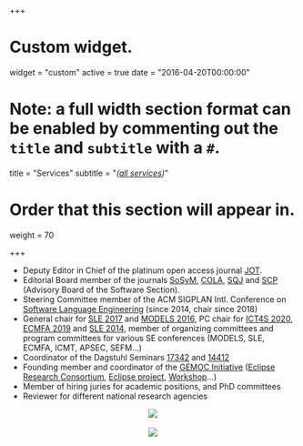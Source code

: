 +++
# Custom widget.
widget = "custom"
active = true
date = "2016-04-20T00:00:00"

# Note: a full width section format can be enabled by commenting out the `title` and `subtitle` with a `#`.
title = "Services"
subtitle = "_([all services](./about/services/))_"

# Order that this section will appear in.
weight = 70

+++

- Deputy Editor in Chief of the platinum open access journal <a href="http://www.jot.fm" target="_blank">JOT</a>.
- Editorial Board member of the journals <a href="http://www.sosym.org" target="_blank">SoSyM</a>, <a href="https://www.journals.elsevier.com/journal-of-computer-languages" target="_blank">COLA</a>, <a href="https://link.springer.com/journal/11219">SQJ</a> and <a href="http://www.journals.elsevier.com/science-of-computer-programming/editorial-board/">SCP</a> (Advisory Board of the Software Section).
- Steering Committee member of the ACM SIGPLAN Intl. Conference on <a href="http://www.sleconf.org/">Software Language Engineering</a> (since 2014, chair since 2018)
- General chair for <a href="http://www.sleconf.org/2017">SLE 2017</a> and <a href="http://models2016.irisa.fr/">MODELS 2016</a>, PC chair for <a href="https://2020.ict4s.org/">ICT4S 2020</a>, <a href="https://staf2019.win.tue.nl/events/ecmfa19/">ECMFA 2019</a> and <a href="http://www.sleconf.org/2014">SLE 2014</a>, member of organizing committees and program committees for various SE conferences (MODELS, SLE, ECMFA, ICMT, APSEC, SEFM...)
- Coordinator of the Dagstuhl Seminars <a href="http://www.dagstuhl.de/17342" target="_blank">17342</a> and <a href="http://www.dagstuhl.de/14412" target="_blank">14412</a>
- Founding member and coordinator of the [GEMOC Initiative](http://gemoc.org) ([Eclipse Research Consortium](http://gemoc.org), [Eclipse project](http://eclipse.org/gemoc), [Workshop](http://gemoc.org/events)...)
- Member of hiring juries for academic positions, and PhD committees
- Reviewer for different national research agencies

<center>
<a href="http://www.jot.fm/" target="_blank"><img style="border: 0px;" src="./img/jot-banner-editor.png" /></a>
</center>
&nbsp;
<center>
<a href="http://www.sosym.org/" target="_blank"><img style="border: 0px;" src="http://www.sosym.org/banner/sosymed.jpg" /></a>
</center>
